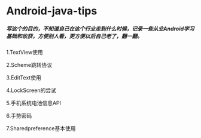 # Android-java-tips

#####  写这个的目的，不知道自己在这个行业走到什么时候，记录一些从业Android学习基础和收获，方便别人看，更方便以后自己老了，翻一翻。



1.TextView使用

2.Scheme跳转协议

3.EditText使用

4.LockScreen的尝试

5.手机系统电池信息API

6.手势密码

7.Sharedpreference基本使用
